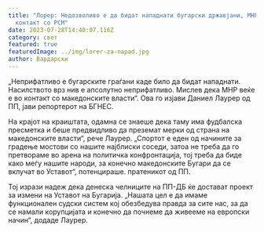 ```yaml
---
title: "Лорер: Недозволиво е да бидат нападнати бугарски државјани, МНР е во
  контакт со РСМ"
date: 2023-07-28T14:40:07.116Z
category: свет
featured: true
featuredImage: ../img/lorer-za-napad.jpg
author: Вардарски
---
```

„Неприфатливо е бугарските граѓани каде било да бидат нападнати. Насилството врз нив е апсолутно неприфатливо. Мислев дека МНР веќе е во контакт со македонските власти“. Ова го изјави Даниел Лаурер од ПП, јави репортерот на БГНЕС.

На крајот на краиштата, одамна се знаеше дека таму има фудбалска пресметка и беше предвидливо да преземат мерки од страна на македонските власти“, рече Лаурер. „Спортот е еден од начините за градење мостови со нашите најблиски соседи, затоа не треба да го претвораме во арена на политичка конфронтација, тој треба да биде како меѓу нашите народи, за конечно македонските Бугари да се вклучат во Уставот“, потенцираше. пратеникот од ПП.

Тој изрази надеж дека денеска челниците на ПП-ДБ ќе достават проект за измени на Уставот на Бугарија. „Нашата цел е да имаме функционален судски систем кој обезбедува правда за сите нас, за да се намали корупцијата и конечно да почнеме да живееме на европски начин“, додаде Лаурер.